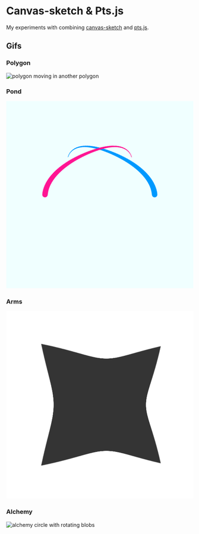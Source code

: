 # Canvas-sketch & Pts.js

My experiments with combining [canvas-sketch](https://github.com/mattdesl/canvas-sketch) and [pts.js](https://github.com/williamngan/pts).

## Gifs
### Polygon
![polygon moving in another polygon](output/polygon.gif)
### Pond
![two snake like creatures moving in a pattern](output/pond.gif)
### Arms
![undulating shape](output/arms.gif)
### Alchemy
![alchemy circle with rotating blobs](output/alchemy.gif)
